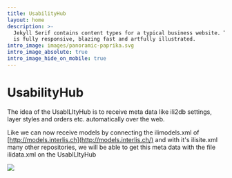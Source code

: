 ```yaml
---
title: UsabilityHub
layout: home
description: >-
  Jekyll Serif contains content types for a typical business website. The theme
  is fully responsive, blazing fast and artfully illustrated.
intro_image: images/panoramic-paprika.svg
intro_image_absolute: true
intro_image_hide_on_mobile: true
---
```

# UsabilityHub

The idea of the UsabILItyHub is to receive meta data like ili2db settings, layer styles and orders etc. automatically over the web.

Like we can now receive models by connecting the ilimodels.xml of [http://models.interlis.ch](http://models.interlis.ch/) and with it's ilisite.xml many other repositories, we will be able to get this meta data with the file ilidata.xml on the UsabILItyHub







![](/\_static/app-assets/Zahnrad_hub_original_menschen.svg)
